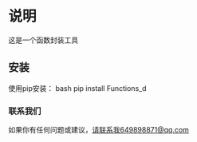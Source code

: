 # 说明
这是一个函数封装工具

## 安装
使用pip安装：
bash
pip install Functions_d
 
### 联系我们
如果你有任何问题或建议，请联系我649898871@qq.com